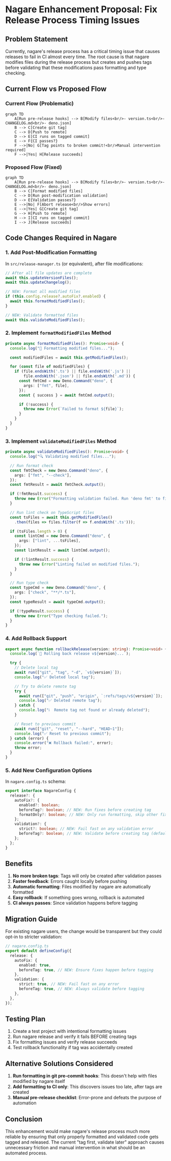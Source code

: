 # Nagare Enhancement Proposal: Fix Release Process Timing Issues

## Problem Statement

Currently, nagare's release process has a critical timing issue that causes
releases to fail in CI almost every time. The root cause is that nagare modifies
files during the release process but creates and pushes tags before validating
that these modifications pass formatting and type checking.

## Current Flow vs Proposed Flow

### Current Flow (Problematic)

```mermaid
graph TD
    A[Run pre-release hooks] --> B[Modify files<br/>- version.ts<br/>- CHANGELOG.md<br/>- deno.json]
    B --> C[Create git tag]
    C --> D[Push to remote]
    D --> E[CI runs on tagged commit]
    E --> F{CI passes?}
    F -->|No| G[Tag points to broken commit!<br/>Manual intervention required]
    F -->|Yes| H[Release succeeds]
```

### Proposed Flow (Fixed)

```mermaid
graph TD
    A[Run pre-release hooks] --> B[Modify files<br/>- version.ts<br/>- CHANGELOG.md<br/>- deno.json]
    B --> C[Format modified files]
    C --> D[Run post-modification validation]
    D --> E{Validation passes?}
    E -->|No| F[Abort release<br/>Show errors]
    E -->|Yes| G[Create git tag]
    G --> H[Push to remote]
    H --> I[CI runs on tagged commit]
    I --> J[Release succeeds]
```

## Code Changes Required in Nagare

### 1. Add Post-Modification Formatting

In `src/release-manager.ts` (or equivalent), after file modifications:

```typescript
// After all file updates are complete
await this.updateVersionFiles();
await this.updateChangelog();

// NEW: Format all modified files
if (this.config.release?.autoFix?.enabled) {
  await this.formatModifiedFiles();
}

// NEW: Validate formatted files
await this.validateModifiedFiles();
```

### 2. Implement `formatModifiedFiles` Method

```typescript
private async formatModifiedFiles(): Promise<void> {
  console.log("🎨 Formatting modified files...");

  const modifiedFiles = await this.getModifiedFiles();

  for (const file of modifiedFiles) {
    if (file.endsWith('.ts') || file.endsWith('.js') ||
        file.endsWith('.json') || file.endsWith('.md')) {
      const fmtCmd = new Deno.Command("deno", {
        args: ["fmt", file],
      });
      const { success } = await fmtCmd.output();

      if (!success) {
        throw new Error(`Failed to format ${file}`);
      }
    }
  }
}
```

### 3. Implement `validateModifiedFiles` Method

```typescript
private async validateModifiedFiles(): Promise<void> {
  console.log("🔍 Validating modified files...");

  // Run format check
  const fmtCheck = new Deno.Command("deno", {
    args: ["fmt", "--check"],
  });
  const fmtResult = await fmtCheck.output();

  if (!fmtResult.success) {
    throw new Error("Formatting validation failed. Run 'deno fmt' to fix.");
  }

  // Run lint check on TypeScript files
  const tsFiles = await this.getModifiedFiles()
    .then(files => files.filter(f => f.endsWith('.ts')));

  if (tsFiles.length > 0) {
    const lintCmd = new Deno.Command("deno", {
      args: ["lint", ...tsFiles],
    });
    const lintResult = await lintCmd.output();

    if (!lintResult.success) {
      throw new Error("Linting failed on modified files.");
    }
  }

  // Run type check
  const typeCmd = new Deno.Command("deno", {
    args: ["check", "**/*.ts"],
  });
  const typeResult = await typeCmd.output();

  if (!typeResult.success) {
    throw new Error("Type checking failed.");
  }
}
```

### 4. Add Rollback Support

```typescript
export async function rollbackRelease(version: string): Promise<void> {
  console.log(`🔄 Rolling back release v${version}...`);

  try {
    // Delete local tag
    await run(["git", "tag", "-d", `v${version}`]);
    console.log("✅ Deleted local tag");

    // Try to delete remote tag
    try {
      await run(["git", "push", "origin", `:refs/tags/v${version}`]);
      console.log("✅ Deleted remote tag");
    } catch {
      console.log("ℹ️  Remote tag not found or already deleted");
    }

    // Reset to previous commit
    await run(["git", "reset", "--hard", "HEAD~1"]);
    console.log("✅ Reset to previous commit");
  } catch (error) {
    console.error("❌ Rollback failed:", error);
    throw error;
  }
}
```

### 5. Add New Configuration Options

In `nagare.config.ts` schema:

```typescript
export interface NagareConfig {
  release?: {
    autoFix?: {
      enabled?: boolean;
      beforeTag?: boolean; // NEW: Run fixes before creating tag
      formatOnly?: boolean; // NEW: Only run formatting, skip other fixes
    };
    validation?: {
      strict?: boolean; // NEW: Fail fast on any validation error
      beforeTag?: boolean; // NEW: Validate before creating tag (default: true)
    };
  };
}
```

## Benefits

1. **No more broken tags**: Tags will only be created after validation passes
2. **Faster feedback**: Errors caught locally before pushing
3. **Automatic formatting**: Files modified by nagare are automatically
   formatted
4. **Easy rollback**: If something goes wrong, rollback is automated
5. **CI always passes**: Since validation happens before tagging

## Migration Guide

For existing nagare users, the change would be transparent but they could opt-in
to stricter validation:

```typescript
// nagare.config.ts
export default defineConfig({
  release: {
    autoFix: {
      enabled: true,
      beforeTag: true, // NEW: Ensure fixes happen before tagging
    },
    validation: {
      strict: true, // NEW: Fail fast on any error
      beforeTag: true, // NEW: Always validate before tagging
    },
  },
});
```

## Testing Plan

1. Create a test project with intentional formatting issues
2. Run nagare release and verify it fails BEFORE creating tags
3. Fix formatting issues and verify release succeeds
4. Test rollback functionality if tag was accidentally created

## Alternative Solutions Considered

1. **Run formatting in git pre-commit hooks**: This doesn't help with files
   modified by nagare itself
2. **Add formatting to CI only**: This discovers issues too late, after tags are
   created
3. **Manual pre-release checklist**: Error-prone and defeats the purpose of
   automation

## Conclusion

This enhancement would make nagare's release process much more reliable by
ensuring that only properly formatted and validated code gets tagged and
released. The current "tag first, validate later" approach causes unnecessary
friction and manual intervention in what should be an automated process.
